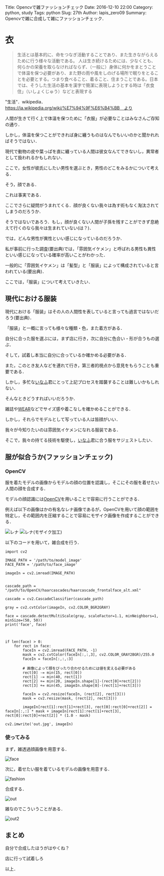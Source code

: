 Title: Opencvで雑ファッションチェック
Date: 2016-12-10 22:00
Category: python, study
Tags: python
Slug: 27th
Author: lapis_zero09
Summary: Opencvで雑に合成して雑にファッションチェック．


# 衣

> 生活とは基本的に、命をつなぎ活動することであり、また生きながらえるために行う様々な活動である。 人は生き続けるためには、少なくとも、何らかの栄養を取らなければならず、（一般に）身体に何かをまとうことで体温を保つ必要があり、また野の雨や風をしのげる場所で眠りをとることを必要とする。つまり食べること、着ること、住まうことである。日本では、そうした生活の基本を漢字で簡潔に表現しようとする時は「衣食住」（いしょくじゅう）などと表現する

"生活"．wikipedia．https://ja.wikipedia.org/wiki/%E7%94%9F%E6%B4%BB　より

人間が生きて行く上で体温を保つために「衣服」が必要なことはみなさんご存知の通り．

しかし，体温を保つことができれば身に纏うものはなんでもいいのかと聞かれればそうではない．

現代で動物の皮や葉っぱを直に纏っている人間は彼女なんてできないし，異常者として扱われるかもしれない．

ここで，女性が彼氏にしたい男性を選ぶとき，男性のどこをみるかについて考える．

そう，顔である．

これは事実である．

ここでさらに疑問がうまれてくる．顔が良くない我々は為す術もなく淘汰されてしまうのだろうか．

そうではないであろう．もし，顔が良くない人間が子孫を残すことができず息絶えて行くのなら我々は生まれていない(は？)．

では，どんな男性が異性といい感じになっているのだろうか．

私が事前に行った調査(要出典)では，「雰囲気イケメン」と呼ばれる男性も異性といい感じになっている確率が高いことがわかった．

一般的に「雰囲気イケメン」は「髪型」と「服装」によって構成されていると言われている(要出典)．

ここでは，「服装」について考えていきたい．


## 現代における服装

現代における「服装」はその人の人間性を表していると言っても過言ではないだろう(要出典)．

「服装」と一概に言っても様々な種類・色，また着方がある．

自分に合った服を選ぶには，まず店に行き，次に自分に色合い・形が合うもの選ぶ．

そして，試着し本当に自分に合っているか確かめる必要がある．

また，このとき友人などを連れて行き，第三者的視点から意見をもらうことも重要である．

しかし，多忙な[いなふ](https://twitter.com/made_up_123)君にとって上記プロセスを踏襲することは難しいかもしれない．

そんなときどうすればいいだろうか．

雑誌や[WEAR](http://wear.jp/)などでサイズ感や着こなしを確かめることができる．

しかし，それらでモデルとして写っている人は皆顔がいい．

我々が今知りたいのは雰囲気イケメンになれる服装である．

そこで，我々の持てる技術を駆使し，[いなふ](https://twitter.com/made_up_123)君に合う服をサジェストしたい．


## 服が似合うか(ファッションチェック)

### OpenCV

服を着たモデルの画像からモデルの顔の位置を認識し，そこにその服を着せたい人間の顔を合成する．

モデルの顔認識には[OpenCV](http://opencv.jp/)を用いることで容易に行うことができる．

例えば以下の画像はかの有名なレナ画像であるが，OpenCVを用いて顔の範囲を特定し，その範囲内を圧縮することで容易にモザイク画像を作成することができる．

![レナ](./img/lena.jpeg)
![レナ(モザイク加工)](./img/mosaic_lena.jpg)



以下のコードを用いて，雑合成を行う．

```
import cv2

IMAGE_PATH = '/path/to/model_image'
FACE_PATH = '/path/to/face_image'

imageIn = cv2.imread(IMAGE_PATH)


cascade_path = "/path/to/OpenCV/haarcascades/haarcascade_frontalface_alt.xml"

cascade = cv2.CascadeClassifier(cascade_path)

gray = cv2.cvtColor(imageIn, cv2.COLOR_BGR2GRAY)

face = cascade.detectMultiScale(gray, scaleFactor=1.1, minNeighbors=1, minSize=(50, 50))
print('face', face)



if len(face) > 0:
    for rect in face:
        faceIn = cv2.imread(FACE_PATH, -1)
        mask = cv2.cvtColor(faceIn[:,:,3], cv2.COLOR_GRAY2BGR)/255.0
        faceIn = faceIn[:,:,:3]

        # 画像によって顔をぴったり合わせるためには値を変える必要がある
        rect[0] -= min(15, rect[0])
        rect[1] -= min(40, rect[1])
        rect[2] += min(20, imageIn.shape[1]-(rect[0]+rect[2]))
        rect[3] += min(45, imageIn.shape[0]-(rect[1]+rect[3]))

        faceIn = cv2.resize(faceIn, (rect[2], rect[3]))
        mask = cv2.resize(mask, (rect[2], rect[3]))

        imageIn[rect[1]:rect[1]+rect[3], rect[0]:rect[0]+rect[2]] = faceIn[:,:] * mask + imageIn[rect[1]:rect[1]+rect[3], rect[0]:rect[0]+rect[2]] * (1.0 - mask)

cv2.imwrite('out.jpg', imageIn)
```

### 使ってみる

まず，雑透過顔画像を用意する．

![face](./img/face.png)

次に，着せたい服を着ているモデルの画像を用意する．

![fashion](./img/fashion.jpg)

合成する．

![out](./img/out.jpg)

雑なのでこういうことがある．

![out2](./img/out2.jpg)

## まとめ

自分で合成したほうがはやくね？

店に行って試着しろ





以上．
